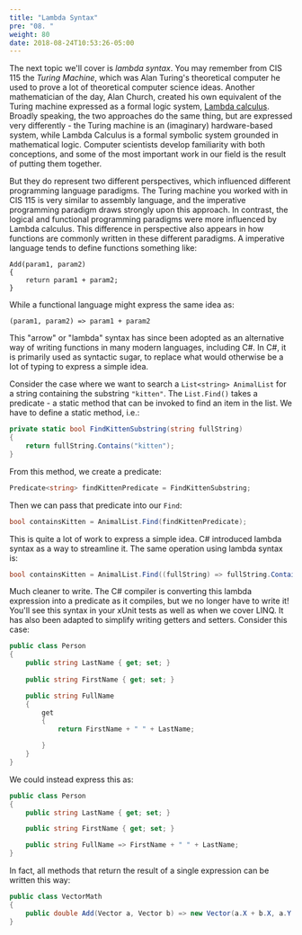 ```yaml
---
title: "Lambda Syntax"
pre: "08. "
weight: 80
date: 2018-08-24T10:53:26-05:00
---
```


The next topic we'll cover is _lambda syntax_.  You may remember from CIS 115 the _Turing Machine_, which was Alan Turing's theoretical computer he used to prove a lot of theoretical computer science ideas.  Another mathematician of the day, Alan Church, created his own equivalent of the Turing machine expressed as a formal logic system, [Lambda calculus](https://en.wikipedia.org/wiki/Lambda_calculus).  Broadly speaking, the two approaches do the same thing, but are expressed very differently - the Turing machine is an (imaginary) hardware-based system, while Lambda Calculus is a formal symbolic system grounded in mathematical logic.  Computer scientists develop familiarity with both conceptions, and some of the most important work in our field is the result of putting them together.

But they do represent two different perspectives, which influenced different programming language paradigms.  The Turing machine you worked with in CIS 115 is very similar to assembly language, and the imperative programming paradigm draws strongly upon this approach.  In contrast, the logical and functional programming paradigms were more influenced by Lambda calculus.  This difference in perspective also appears in how functions are commonly written in these different paradigms.  A imperative language tends to define functions something like:

```
Add(param1, param2)
{
    return param1 + param2;
}
```

While a functional language might express the same idea as:

```
(param1, param2) => param1 + param2
```

This "arrow" or "lambda" syntax has since been adopted as an alternative way of writing functions in many modern languages, including C#.  In C#, it is primarily used as syntactic sugar, to replace what would otherwise be a lot of typing to express a simple idea.

Consider the case where we want to search a `List<string> AnimalList` for a string containing the substring `"kitten"`.  The `List.Find()` takes a predicate - a static method that can be invoked to find an item in the list.  We have to define a static method, i.e.:

```csharp
private static bool FindKittenSubstring(string fullString)
{
    return fullString.Contains("kitten");
}
```

From this method, we create a predicate:

```csharp
Predicate<string> findKittenPredicate = FindKittenSubstring;
```

Then we can pass that predicate into our `Find`:

```csharp
bool containsKitten = AnimalList.Find(findKittenPredicate);
```

This is quite a lot of work to express a simple idea.  C# introduced lambda syntax as a way to streamline it.  The same operation using lambda syntax is:

```csharp
bool containsKitten = AnimalList.Find((fullString) => fullString.Contains("kitten"));
```

Much cleaner to write.  The C# compiler is converting this lambda expression into a predicate as it compiles, but we no longer have to write it!  You'll see this syntax in your xUnit tests as well as when we cover LINQ.  It has also been adapted to simplify writing getters and setters.  Consider this case:

```csharp
public class Person 
{
    public string LastName { get; set; }
    
    public string FirstName { get; set; }

    public string FullName 
    { 
        get 
        {
            return FirstName + " " + LastName;

        }
    }
}
```

We could instead express this as:

```csharp
public class Person 
{
    public string LastName { get; set; }

    public string FirstName { get; set; }

    public string FullName => FirstName + " " + LastName;
}
```

In fact, all methods that return the result of a single expression can be written this way:

```csharp
public class VectorMath
{
    public double Add(Vector a, Vector b) => new Vector(a.X + b.X, a.Y + b.Y, a.Z + b.Z);
}
```
